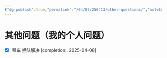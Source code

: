```yaml
---
{"dg-publish":true,"permalink":"/04/07/250413/other-questions/","noteIcon":"","created":"2025-04-08T22:29","updated":"2025-07-01T20:59"}
---
```


# 其他问题（我的个人问题）
- [x] 租车 押队解决  [completion:: 2025-04-08]
